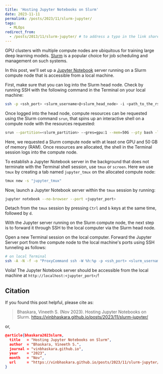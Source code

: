 ```yaml
---
title: 'Hosting Jupyter Notebooks on Slurm'
date: 2023-11-11
permalink: /posts/2023/11/slurm-jupyter/
tags:
  - MLOps
redirect_from: 
  - /posts/2013/11/slurm-jupyter/ # to address a typo in the link shared on social media haha
---
```


GPU clusters with multiple compute nodes are ubiquitous for training large deep learning models. [Slurm](https://slurm.schedmd.com/documentation.html) is a popular choice for job scheduling and management on such systems.

In this post, we'll set up a [Jupyter Notebook](https://jupyter.org/) server running on a Slurm compute node that is accessible from a local machine.

First, make sure that you can log into the Slurm head node. 
Check by running SSH with the following command in the Terminal on your local machine:

```sh
ssh -p <ssh_port> <slurm_username>@<slurm_head_node> -i <path_to_the_rsa_private_key_file>
```

Once logged into the head node, compute resources can be requested using the Slurm command `srun`, that spins up an interactive shell on a compute node with the resources requested:

```sh
srun --partition=<slurm_partition> --gres=gpu:1 --mem=50G --pty bash -l  
```

Here, we requested a Slurm compute node with at least one GPU and 50 GB of memory (RAM). Once resources are allocated, the shell in the Terminal session logs into the compute node.

To establish a Jupyter Notebook server in the background that does not terminate with the Terminal shell session, use `tmux` or `screen`. Here we use `tmux` by creating a tab named `jupyter_tmux` on the allocated compute node:
```sh
tmux new -s "jupyter_tmux"
```

Now, launch a Jupyter Notebook server within the `tmux` session by running:
```sh
jupyter notebook --no-browser --port <jupyter_port>
```
Detach from the `tmux` session by pressing `Ctrl` and `b` keys at the same time, followed by `d`.

With the Jupyter server running on the Slurm compute node, the next step is to forward it through SSH to the local computer via the Slurm head node.

Open a new Terminal session on the local computer. Forward the Jupyter Server port from the compute node to the local machine's ports using SSH tunneling as follows:

```sh
# on local Terminal
ssh -A -N -f -o "ProxyCommand ssh -W %h:%p -p <ssh_port> <slurm_username>@<slurm_head_node> -i <path_to_the_rsa_private_key_file>" -L localhost:<jupyter_port>:localhost:<jupyter_port> <slurm_username>@<slurm_compute_node> -i <path_to_the_rsa_private_key_file>
```

Voila! The Jupyter Notebook server should be accessible from the local machine at `http://localhost:<jupyter_port>/`!


Citation
---

If you found this post helpful, please cite as:

> Bhaskara, Vineeth S. (Nov 2023). Hosting Jupyter Notebooks on Slurm. https://vinbhaskara.github.io/posts/2023/11/slurm-jupyter/

or,

```json
@article{bhaskara2023slurm,
  title   = "Hosting Jupyter Notebooks on Slurm",
  author  = "Bhaskara, Vineeth S.",
  journal = "vinbhaskara.github.io",
  year    = "2023",
  month   = "Nov",
  url     = "https://vinbhaskara.github.io/posts/2023/11/slurm-jupyter/"
}
```


